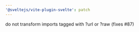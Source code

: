 ```yaml
---
'@sveltejs/vite-plugin-svelte': patch
---
```


do not transform imports tagged with ?url or ?raw (fixes #87)
